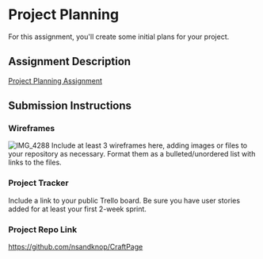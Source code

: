 # Project Planning
For this assignment, you'll create some initial plans for your project.

## Assignment Description
[Project Planning Assignment](https://education.launchcode.org/liftoff/modules/assignments/project-planning)

## Submission Instructions

### Wireframes
![IMG_4288](https://user-images.githubusercontent.com/79669250/129493142-26eb78a1-6de2-46e9-a09a-2f60902689f3.jpg)
Include at least 3 wireframes here, adding images or files to your repository as necessary. Format them as a bulleted/unordered list with links to the files.

### Project Tracker

Include a link to your public Trello board. Be sure you have user stories added for at least your first 2-week sprint.

### Project Repo Link
https://github.com/nsandknop/CraftPage
